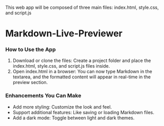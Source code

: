 This web app will be composed of three main files: index.html, style.css, and script.js

# Markdown-Live-Previewer

### How to Use the App
1. Download or clone the files: Create a project folder and place the index.html, style.css, and script.js files inside.
2. Open index.html in a browser: You can now type Markdown in the textarea, and the formatted content will appear in real-time in the preview section.


### Enhancements You Can Make
- Add more styling: Customize the look and feel.
- Support additional features: Like saving or loading Markdown files.
- Add a dark mode: Toggle between light and dark themes.
